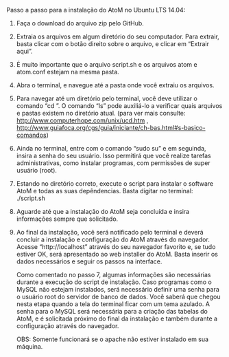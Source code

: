 Passo a passo para a instalação do AtoM no Ubuntu LTS 14.04:

1. Faça o download do arquivo zip pelo GitHub.
2. Extraia os arquivos em algum diretório do seu computador. Para extrair, basta clicar com o botão direito sobre o arquivo, e clicar em “Extrair aqui”.
3. É muito importante que o arquivo script.sh e os arquivos atom e atom.conf estejam na mesma pasta.
4. Abra o terminal, e navegue até a pasta onde você extraiu os arquivos.
1. Para navegar até um diretório pelo terminal, você deve utilizar o comando “cd <nome da pasta>”. O comando “ls” pode auxiliá-lo a verificar quais arquivos e pastas existem no diretório atual. (para ver mais consulte: http://www.computerhope.com/unix/ucd.htm , http://www.guiafoca.org/cgs/guia/iniciante/ch-bas.html#s-basico-comandos)
5. Ainda no terminal, entre com o comando “sudo su” e em seguinda, insira a senha do seu usuário. Isso permitirá que você realize tarefas administrativas, como instalar programas, com permissões de super usuário (root).
6. Estando no diretório correto, execute o script para instalar o software AtoM e todas as suas depêndencias. Basta digitar no terminal: ./script.sh
7. Aguarde até que a instalação do AtoM seja concluída e insira informações sempre que solicitado.
8. Ao final da instalação, você será notificado pelo terminal e deverá concluir a instalação e configuração do AtoM através do navegador. Acesse “http://localhost” através do seu navegador favorito e, se tudo estiver OK, será apresentado ao web installer do AtoM. Basta inserir os dados necessários e seguir os passos na interface.

	Como comentado no passo 7, algumas informações são necessárias durante a execução do script de instalação. Caso programas como o MySQL não estejam instalados, será necessário definir uma senha para o usuário root do servidor de banco de dados. Você saberá que chegou nesta etapa quando a tela do terminal ficar com um tema azulado.
	A senha para o MySQL será necessária para a criação das tabelas do AtoM, e é solicitada próximo do final da instalação e também durante a configuração através do navegador.

	OBS: Somente funcionará se o apache não estiver instalado em sua máquina.